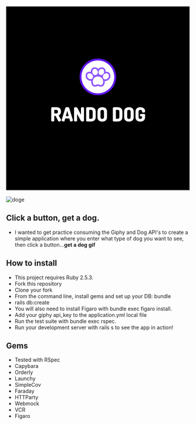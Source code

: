 ![rando_dog](app/assets/images/rando.png)

![doge](https://external-content.duckduckgo.com/iu/?u=https%3A%2F%2Ftse1.mm.bing.net%2Fth%3Fid%3DOIP.bLNTfJQPXwfkdvHKdgenJAHaEo%26pid%3DApi&f=1)

## Click a button, get a dog.
<ul>
  <li>I wanted to get practice consuming the Giphy and Dog API's to create a simple application where you enter what type of dog you want to see, then click a button...<strong>get a dog gif</strong></li>
  </ul>
  
## How to install
<ul>
  <li>This project requires Ruby 2.5.3.</li>

<li>Fork this repository</li>
<li>Clone your fork</li>
<li>From the command line, install gems and set up your DB:
bundle</li>
<li>rails db:create</li>
<li>You will also need to install Figaro with 
 bundle exec figaro install.</li>
<li> Add your giphy api_key to the application.yml local file</li>
<li>Run the test suite with bundle exec rspec.</li>
<li>Run your development server with rails s to see the app in action!</li>
</ul>

## Gems

<ul>
  <li>Tested with RSpec</li>
  <li>Capybara</li>
  <li>Orderly</li>
  <li>Launchy</li>
  <li>SimpleCov</li>
  <li>Faraday</li>
  <li>HTTParty</li>
  <li>Webmock</li>
  <li>VCR</li>
  <li>Figaro
